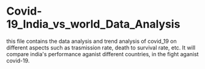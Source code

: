 # Covid-19_India_vs_world_Data_Analysis
this file contains the data analysis and trend analysis of covid_19 on different aspects such as trasmission rate, death to survival rate, etc. It will compare india's performance aganist different countries, in the fight aganist covid-19.
